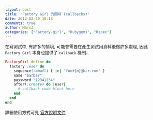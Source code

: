 ```yaml
---
layout: post
title: "Factory Girl 的回呼 (callbacks)"
date: 2012-02-29 10:18
comments: true
author: MarsZ
categories: ["Factory-girl", "Rubygems", "Rspec"]
---
```

在寫測試中, 有許多的情境, 可能會需要在產生測試用資料後做許多處理, 因此 `Factory Girl` 本身也提供了 `callback` 機制...

<!-- more -->

```ruby
FactoryGirl.define do
  factory :user do
    sequence(:email) { |n| "foo#{n}@bar.com" }
    name "barbar"
    password "12341234"
    after(:create) do |user|
      # callback code block here
    end
  end
end
```

詳細使用方式可見 <a href="https://github.com/thoughtbot/factory_girl/blob/master/GETTING_STARTED.md" target="_blank">官方說明文件</a>
